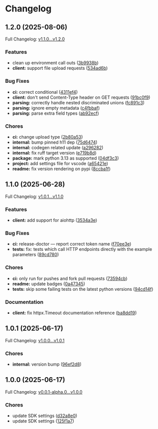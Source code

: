 # Changelog

## 1.2.0 (2025-08-06)

Full Changelog: [v1.1.0...v1.2.0](https://github.com/victorgabrieldeon/fv-api/compare/v1.1.0...v1.2.0)

### Features

* clean up environment call outs ([3b9938b](https://github.com/victorgabrieldeon/fv-api/commit/3b9938b494080b008de7d4ebed8d8834a594c383))
* **client:** support file upload requests ([534ad6b](https://github.com/victorgabrieldeon/fv-api/commit/534ad6b682c03d081361381be63ec92409fa143d))


### Bug Fixes

* **ci:** correct conditional ([4311ef4](https://github.com/victorgabrieldeon/fv-api/commit/4311ef485966b898385fbc579e1aa7006ab79559))
* **client:** don't send Content-Type header on GET requests ([91bc0f9](https://github.com/victorgabrieldeon/fv-api/commit/91bc0f9b24c5a458d1b3996af669fc798fea307c))
* **parsing:** correctly handle nested discriminated unions ([fc891c3](https://github.com/victorgabrieldeon/fv-api/commit/fc891c3c7fc8ff1b16268a29e07e638e7b8304d1))
* **parsing:** ignore empty metadata ([c4fbbaf](https://github.com/victorgabrieldeon/fv-api/commit/c4fbbafb36fe31336fd5fa27bb996fc7180e7548))
* **parsing:** parse extra field types ([ab92ecf](https://github.com/victorgabrieldeon/fv-api/commit/ab92ecf4d966c163117270827d5993e19941fab7))


### Chores

* **ci:** change upload type ([2b80a53](https://github.com/victorgabrieldeon/fv-api/commit/2b80a53fe1ef53d6cee6ab5473fe03581334011b))
* **internal:** bump pinned h11 dep ([75d6474](https://github.com/victorgabrieldeon/fv-api/commit/75d64741de5f6448208811b27d25240b6611e413))
* **internal:** codegen related update ([a296282](https://github.com/victorgabrieldeon/fv-api/commit/a29628273740da5dbfaa53f39da5f12a82942fcc))
* **internal:** fix ruff target version ([e719b8d](https://github.com/victorgabrieldeon/fv-api/commit/e719b8d4b6fd189c30fa829d0491b12145cb87ec))
* **package:** mark python 3.13 as supported ([04df3c3](https://github.com/victorgabrieldeon/fv-api/commit/04df3c3e0b79617b7226fd47e16bd006dca74414))
* **project:** add settings file for vscode ([a65421e](https://github.com/victorgabrieldeon/fv-api/commit/a65421ec4bf978a232d23d9a2815569daa35f069))
* **readme:** fix version rendering on pypi ([8ccba1f](https://github.com/victorgabrieldeon/fv-api/commit/8ccba1f68afd5f1fd859201c09f5a21c44249b35))

## 1.1.0 (2025-06-28)

Full Changelog: [v1.0.1...v1.1.0](https://github.com/victorgabrieldeon/fv-api/compare/v1.0.1...v1.1.0)

### Features

* **client:** add support for aiohttp ([3534a3e](https://github.com/victorgabrieldeon/fv-api/commit/3534a3eecbed1108a21f11f798748b280e4210cc))


### Bug Fixes

* **ci:** release-doctor — report correct token name ([f70ee3e](https://github.com/victorgabrieldeon/fv-api/commit/f70ee3ea64a17500b2108224f81adc16af371833))
* **tests:** fix: tests which call HTTP endpoints directly with the example parameters ([89cd780](https://github.com/victorgabrieldeon/fv-api/commit/89cd780492fb7b46aa533b0f46ac132a61726d9f))


### Chores

* **ci:** only run for pushes and fork pull requests ([73594cb](https://github.com/victorgabrieldeon/fv-api/commit/73594cb0dd8113bab6b1e7b69c3013d4f189dbde))
* **readme:** update badges ([0a47345](https://github.com/victorgabrieldeon/fv-api/commit/0a47345d59a7d2890b11b5da490ff334e54dce3f))
* **tests:** skip some failing tests on the latest python versions ([94cd14f](https://github.com/victorgabrieldeon/fv-api/commit/94cd14feb2c7f6b1cc0ee01648837c4355849d0b))


### Documentation

* **client:** fix httpx.Timeout documentation reference ([ba8dd19](https://github.com/victorgabrieldeon/fv-api/commit/ba8dd19ada354aada7ab12e5c03d203c43ef0b3a))

## 1.0.1 (2025-06-17)

Full Changelog: [v1.0.0...v1.0.1](https://github.com/victorgabrieldeon/fv-api/compare/v1.0.0...v1.0.1)

### Chores

* **internal:** version bump ([96ef2d8](https://github.com/victorgabrieldeon/fv-api/commit/96ef2d83cecf6be5c5baaa8fc8e92ff5f9f12d66))

## 1.0.0 (2025-06-17)

Full Changelog: [v0.0.1-alpha.0...v1.0.0](https://github.com/victorgabrieldeon/fv-api/compare/v0.0.1-alpha.0...v1.0.0)

### Chores

* update SDK settings ([d32a8e0](https://github.com/victorgabrieldeon/fv-api/commit/d32a8e06890e7675ef95f80e8f51bcd4a74a3285))
* update SDK settings ([125f1a7](https://github.com/victorgabrieldeon/fv-api/commit/125f1a7cb1889b650ff268bf5c5fc26484757226))
